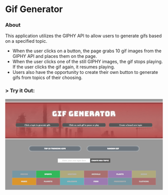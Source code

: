 # Gif Generator

### About
This application utilizes the GIPHY API to allow users to generate gifs based on a specified topic. 
* When the user clicks on a button, the page grabs 10 gif images from the GIPHY API and places them on the page.
* When the user clicks one of the still GIPHY images, the gif stops playing. If the user clicks the gif again, it resumes playing.
* Users also have the opportunity to create their own button to generate gifs from topics of their choosing.

### > Try it Out:
[![Gif Generator](gifgenerator1.png)](https://aolaleye.github.io/gif-generator/)